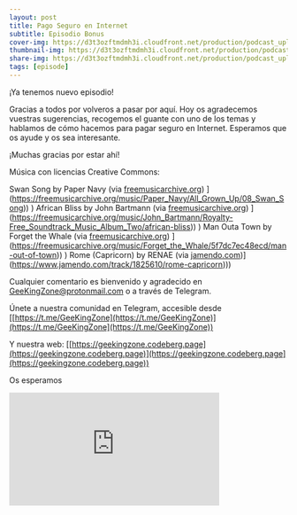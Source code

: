 ```yaml
---
layout: post
title: Pago Seguro en Internet
subtitle: Episodio Bonus
cover-img: https://d3t3ozftmdmh3i.cloudfront.net/production/podcast_uploaded_nologo400/14743809/14743809-1619370372653-eb16be7dd0aee.jpg
thumbnail-img: https://d3t3ozftmdmh3i.cloudfront.net/production/podcast_uploaded_nologo400/14743809/14743809-1619370372653-eb16be7dd0aee.jpg
share-img: https://d3t3ozftmdmh3i.cloudfront.net/production/podcast_uploaded_nologo400/14743809/14743809-1619370372653-eb16be7dd0aee.jpg
tags: [episode]
---
```


¡Ya tenemos nuevo episodio!

Gracias a todos por volveros a pasar por aquí. Hoy os agradecemos vuestras sugerencias, recogemos el guante con uno de los temas y hablamos de cómo hacemos para pagar seguro en Internet. Esperamos que os ayude y os sea interesante.

¡Muchas gracias por estar ahí!

Música con licencias Creative Commons:

 Swan Song by Paper Navy (via [freemusicarchive.org]([https://freemusicarchive.org/music/Paper_Navy/All_Grown_Up/08_Swan_Song))&nbsp;](https://freemusicarchive.org/music/Paper_Navy/All_Grown_Up/08_Swan_Song))&nbsp;)
 African Bliss by John Bartmann (via [freemusicarchive.org]([https://freemusicarchive.org/music/John_Bartmann/Royalty-Free_Soundtrack_Music_Album_Two/african-bliss))&nbsp;](https://freemusicarchive.org/music/John_Bartmann/Royalty-Free_Soundtrack_Music_Album_Two/african-bliss))&nbsp;)
 Man Outa Town by Forget the Whale (via [freemusicarchive.org]([https://freemusicarchive.org/music/Forget_the_Whale/5f7dc7ec48ecd/man-out-of-town))&nbsp;](https://freemusicarchive.org/music/Forget_the_Whale/5f7dc7ec48ecd/man-out-of-town))&nbsp;)
 Rome (Capricorn) by RENAE (via [jamendo.com]([https://www.jamendo.com/track/1825610/rome-capricorn))](https://www.jamendo.com/track/1825610/rome-capricorn)))

Cualquier comentario es bienvenido y agradecido en [GeeKingZone@protonmail.com](mailto:GeeKingZone@protonmail.com) o a través de Telegram.

Únete a nuestra comunidad en Telegram, accesible desde [[https://t.me/GeeKingZone](https://t.me/GeeKingZone)](https://t.me/GeeKingZone](https://t.me/GeeKingZone))

Y nuestra web: [[https://geekingzone.codeberg.page](https://geekingzone.codeberg.page)](https://geekingzone.codeberg.page](https://geekingzone.codeberg.page))

Os esperamos
<iframe src='https://podcasters.spotify.com/pod/show/geekingzone/embed/episodes/Pago-Seguro-en-Internet-e18mfr0' height='204px' width='380px' frameborder='0' scrolling='no'></iframe>